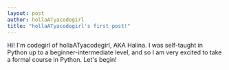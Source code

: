 ```yaml
---
layout: post
author: hollaATyacodegirl
title: "hollaATyacodegirl's first post!"
---
```


Hi! I'm codegirl of hollaATyacodegirl, AKA Halina. I was self-taught in Python up to a beginner-intermediate level, and so I am very excited
to take a formal course in Python. Let's begin!
